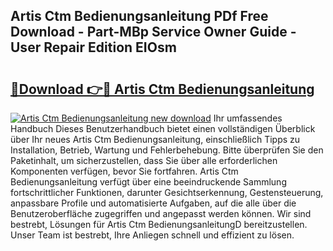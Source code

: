 ## Artis Ctm Bedienungsanleitung PDf Free Download - Part-MBp Service Owner Guide - User Repair Edition EIOsm

# <h2><a href="http://df5rwtf.blite.top/?on=Artis+Ctm+Bedienungsanleitung">🔗Download 👉🔴 Artis Ctm Bedienungsanleitung</a></h2>

[![Artis Ctm Bedienungsanleitung new download](https://i.imgur.com/lujVjoI.png)](http://df5rwtf.blite.top/?on=Artis+Ctm+Bedienungsanleitung)
Ihr umfassendes Handbuch Dieses Benutzerhandbuch bietet einen vollständigen Überblick über Ihr neues Artis Ctm Bedienungsanleitung, einschließlich Tipps zu Installation, Betrieb, Wartung und Fehlerbehebung. Bitte überprüfen Sie den Paketinhalt, um sicherzustellen, dass Sie über alle erforderlichen Komponenten verfügen, bevor Sie fortfahren. Artis Ctm Bedienungsanleitung verfügt über eine beeindruckende Sammlung fortschrittlicher Funktionen, darunter Gesichtserkennung, Gestensteuerung, anpassbare Profile und automatisierte Aufgaben, auf die alle über die Benutzeroberfläche zugegriffen und angepasst werden können. Wir sind bestrebt, Lösungen für Artis Ctm BedienungsanleitungD bereitzustellen. Unser Team ist bestrebt, Ihre Anliegen schnell und effizient zu lösen.
